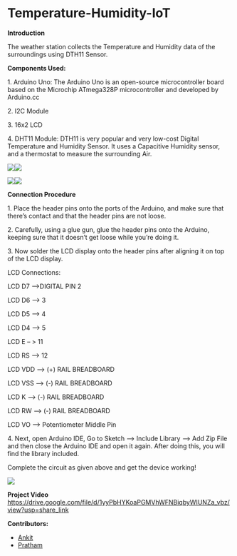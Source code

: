 # Temperature-Humidity-IoT
**Introduction**

The weather station collects the Temperature and Humidity data of the surroundings using DTH11 Sensor.

**Components Used:**

1\. Arduino Uno: The Arduino Uno is an open-source microcontroller board based on the Microchip ATmega328P microcontroller and developed by Arduino.cc

2\. I2C Module

3\. 16x2 LCD

4\. DHT11 Module: DTH11 is very popular and very low-cost Digital Temperature and Humidity Sensor. It uses a Capacitive Humidity sensor, and a thermostat to measure the surrounding Air. 

![](Aspose.Words.7b3becc0-d5dc-45a4-9295-0b316d6d8590.001.png)![](Aspose.Words.7b3becc0-d5dc-45a4-9295-0b316d6d8590.002.png)






![](Aspose.Words.7b3becc0-d5dc-45a4-9295-0b316d6d8590.003.png)![](Aspose.Words.7b3becc0-d5dc-45a4-9295-0b316d6d8590.004.png)






**Connection Procedure**

1\. Place the header pins onto the ports of the Arduino, and make sure that there’s contact and that the header pins are not loose.

2\. Carefully, using a glue gun, glue the header pins onto the Arduino, keeping sure that it doesn’t get loose while you’re doing it.

3\. Now solder the LCD display onto the header pins after aligning it on top of the LCD display.

LCD Connections:

LCD D7 –>DIGITAL PIN 2

LCD D6 –> 3

LCD D5 –> 4

LCD D4 –> 5

LCD E – > 11

LCD RS –> 12

LCD VDD –> (+) RAIL BREADBOARD

LCD VSS –> (-) RAIL BREADBOARD

LCD K –> (-) RAIL BREADBOARD

LCD RW –> (-) RAIL BREADBOARD

LCD VO –> Potentiometer Middle Pin

4\. Next, open Arduino IDE, Go to Sketch –> Include Library –> Add Zip File and then close the Arduino IDE and open it again. After doing this, you will find the library included.

Complete the circuit as given above and get the device working!

![](Aspose.Words.7b3becc0-d5dc-45a4-9295-0b316d6d8590.005.png)

**Project Video** https://drive.google.com/file/d/1yyPbHYKoaPGMVhWFNBiqbyWIUNZa_vbz/view?usp=share_link

**Contributors:**
- [Ankit](https://github.com/Ankit-2409)
- [Pratham](https://github.com/pratham-agarwalla)

